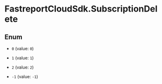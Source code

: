 # FastreportCloudSdk.SubscriptionDelete

## Enum


* `0` (value: `0`)

* `1` (value: `1`)

* `2` (value: `2`)

* `-1` (value: `-1`)


